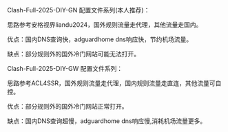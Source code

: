 Clash-Full-2025-DIY-GN 配置文件系列(本人推荐)：

思路参考安格视界liandu2024，国外规则流量走代理，其他流量走国内。

优点：国内DNS查询快，adguardhome dns响应快，节约机场流量。

缺点：部分规则外的国外冷门网站可能无法打开。


Clash-Full-2025-DIY-GW 配置文件系列：

思路参考ACL4SSR，国外规则流量走代理，国内规则流量走直连，其他流量可自控。

优点：部分规则外的国外冷门网站正常打开。

缺点：国内DNS查询超慢，adguardhome dns响应慢,消耗机场流量更多。
